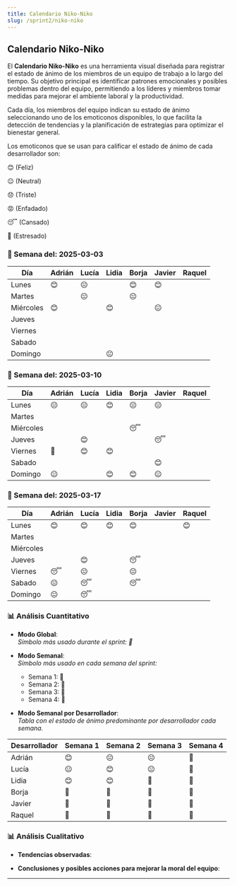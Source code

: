 ```yaml
---
title: Calendario Niko-Niko
slug: /sprint2/niko-niko
---
```

## Calendario Niko-Niko

El **Calendario Niko-Niko** es una herramienta visual diseñada para registrar el estado de ánimo de los miembros de un equipo de trabajo a lo largo del tiempo. Su objetivo principal es identificar patrones emocionales y posibles problemas dentro del equipo, permitiendo a los líderes y miembros tomar medidas para mejorar el ambiente laboral y la productividad.

Cada día, los miembros del equipo indican su estado de ánimo seleccionando uno de los emoticonos disponibles, lo que facilita la detección de tendencias y la planificación de estrategias para optimizar el bienestar general. 

Los emoticonos que se usan para calificar el estado de ánimo de cada desarrollador son: 

😊 (Feliz) 

😐 (Neutral)

😞 (Triste)

😡 (Enfadado)

😴 (Cansado)

🤯 (Estresado)

### 📅 Semana del: **2025-03-03**

| Día        |  Adrián  |  Lucía  |  Lidia  |  Borja  |  Javier  |  Raquel  |
|------------|----------|---------|---------|---------|----------|----------|
| Lunes      |    😊    |   😐   |        |    😊   |   😊     |          |
| Martes     |          |   😐   |         |     😐   |         |          |
| Miércoles  |    😊    |        |    😊    |        |   😐    |         |
| Jueves     |          |         |         |         |          |          |
| Viernes    |          |         |         |         |          |          |
| Sabado     |          |         |         |         |          |          |
| Domingo    |          |         |     😐    |         |          |          |

### 📅 Semana del: **2025-03-10**

| Día        |  Adrián  |  Lucía  |  Lidia  |  Borja  |  Javier  |  Raquel  |
|------------|----------|---------|---------|---------|----------|----------|
| Lunes      |    😐    |   😐   |   😊   |   😐    |   😐    |          |
| Martes     |          |         |         |         |          |          |
| Miércoles  |          |         |         |    😴   |          |        |
| Jueves     |          |    😊  |          |          |    😴   |        |
| Viernes    |     🤯     |   😊   |   😊    |         |          |          |
| Sabado     |          |         |          |         |     😊    |          |
| Domingo    |     😐     |         |   😊    |    😊   |    😐    |          |

### 📅 Semana del: **2025-03-17**

| Día        |  Adrián  |  Lucía  |  Lidia  |  Borja  |  Javier  |  Raquel  |
|------------|----------|---------|---------|---------|----------|----------|
| Lunes      |    😊    |    😊  |   😊   |    😊   |      |   😊     |
| Martes     |          |         |         |         |          |          |
| Miércoles  |          |         |         |       |          |        |
| Jueves     |          |   😊   |          |     😴     |       |          |
| Viernes    |    😴    |     😐    |       |    😐     |          |          |
| Sabado     |    😐    |    😴     |          |    😴     |         |          |
| Domingo    |    😐     |     😴    |       |         |          |          |

### 📊 Análisis Cuantitativo

- **Modo Global**:  
  _Símbolo más usado durante el sprint: 🔹_

- **Modo Semanal**:  
  _Símbolo más usado en cada semana del sprint:_  
  - Semana 1: 🔹
  - Semana 2: 🔹
  - Semana 3: 🔹
  - Semana 4: 🔹

- **Modo Semanal por Desarrollador**:  
  _Tabla con el estado de ánimo predominante por desarrollador cada semana._

| Desarrollador | Semana 1 | Semana 2 | Semana 3 | Semana 4 |
|--------------|----------|----------|----------|----------|
| Adrián    |  😊       | 😐       | 😐       | 🔹       |
| Lucía    | 😐       | 😊       | 😐       | 🔹       |
|  Lidia    | 😊       | 😊       | 🔹       | 🔹       |
| Borja    | 🔹       | 🔹       | 🔹       | 🔹       |
| Javier    | 🔹       | 🔹       | 🔹       | 🔹       |
|  Raquel    | 🔹       | 🔹       | 🔹       | 🔹       |

### 📊 Análisis Cualitativo

- **Tendencias observadas**:  
  

- **Conclusiones y posibles acciones para mejorar la moral del equipo**:  
  
---
